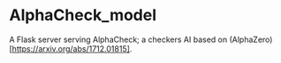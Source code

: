 # AlphaCheck_model

A Flask server serving AlphaCheck; a checkers AI based on (AlphaZero)[https://arxiv.org/abs/1712.01815].
